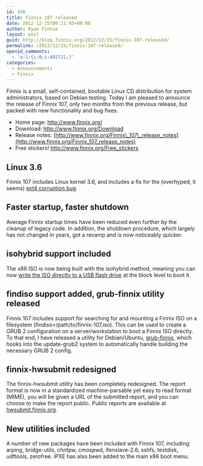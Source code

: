 ```yaml
---
id: 436
title: Finnix 107 released
date: 2012-12-25T00:11:45+00:00
author: Ryan Finnie
layout: post
guid: http://blog.finnix.org/2012/12/25/finnix-107-released/
permalink: /2012/12/25/finnix-107-released/
openid_comments:
  - 'a:1:{i:0;i:402721;}'
categories:
  - Announcements
  - Finnix
---
```

Finnix is a small, self-contained, bootable Linux CD distribution for system administrators, based on Debian testing. Today I am pleased to announce the release of Finnix 107, only two months from the previous release, but packed with new functionality and bug fixes.

  * Home page: <http://www.finnix.org/>
  * Download: <http://www.finnix.org/Download>
  * Release notes: [http://www.finnix.org/Finnix\_107\_release_notes](http://www.finnix.org/Finnix_107_release_notes)
  * Free stickers! <http://www.finnix.org/Free_stickers>

## Linux 3.6

Finnix 107 includes Linux kernel 3.6, and includes a fix for the (overhyped, it seems) [ext4 corruption bug](https://plus.google.com/117091380454742934025/posts/f5a1eHxUzSh).

## Faster startup, faster shutdown

Average Finnix startup times have been reduced even further by the cleanup of legacy code. In addition, the shutdown procedure, which largely has not changed in years, got a revamp and is now noticeably quicker.

## isohybrid support included

The x86 ISO is now being built with the isohybrid method, meaning you can now [write the ISO directly to a USB flash drive](http://www.finnix.org/Bootable_USB_flash_drives) at the block level to boot it.

## findiso support added, grub-finnix utility released

Finnix 107 includes support for searching for and mounting a Finnix ISO on a filesystem (findiso=/path/to/finnix-107.iso). This can be used to create a GRUB 2 configuration on a server/workstation to boot a Finnix ISO directly. To that end, I have released a utility for Debian/Ubuntu, [grub-finnix](http://www.finnix.org/Finnix_utilities), which hooks into the update-grub2 system to automatically handle building the necessary GRUB 2 config.

## finnix-hwsubmit redesigned

The finnix-hwsubmit utility has been completely redesigned. The report format is now in a standardized machine-parsable yet easy to read format (MIME), you will be given a URL of the submitted report, and you can choose to make the report public. Public reports are available at [hwsubmit.finnix.org](http://hwsubmit.finnix.org/).

## New utilities included

A number of new packages have been included with Finnix 107, including: arping, bridge-utils, chntpw, cmospwd, ifenslave-2.6, sshfs, testdisk, udftools, zerofree. iPXE has also been added to the main x86 boot menu.
